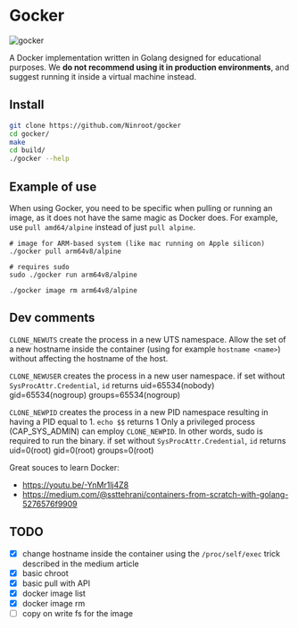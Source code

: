 # Gocker

![gocker](https://user-images.githubusercontent.com/11426226/212131970-c8f78c2c-3441-44d9-bffb-07793f145e87.png)

A Docker implementation written in Golang designed for educational purposes. We __do not recommend using it in production environments__, and suggest running it inside a virtual machine instead.

## Install

```bash
git clone https://github.com/Ninroot/gocker
cd gocker/
make
cd build/
./gocker --help
```

## Example of use

When using Gocker, you need to be specific when pulling or running an image, as it does not have the same magic as Docker does. For example, use `pull amd64/alpine` instead of just `pull alpine`.

```shell
# image for ARM-based system (like mac running on Apple silicon)
./gocker pull arm64v8/alpine

# requires sudo
sudo ./gocker run arm64v8/alpine

./gocker image rm arm64v8/alpine
```

## Dev comments

`CLONE_NEWUTS` create the process in a new UTS namespace.
Allow the set of a new hostname inside the container (using for example `hostname <name>`) without affecting the hostname of the host.

`CLONE_NEWUSER` creates the process in a new user namespace.
if set without `SysProcAttr.Credential`, `id` returns uid=65534(nobody) gid=65534(nogroup) groups=65534(nogroup)

`CLONE_NEWPID` creates the process in a new PID namespace resulting in having a PID equal to 1.
`echo $$` returns 1
Only a privileged process (CAP_SYS_ADMIN) can employ `CLONE_NEWPID`. In other words, sudo is required to run the binary.
if set without `SysProcAttr.Credential`, `id` returns uid=0(root) gid=0(root) groups=0(root)

Great souces to learn Docker:
- https://youtu.be/-YnMr1lj4Z8
- https://medium.com/@ssttehrani/containers-from-scratch-with-golang-5276576f9909

## TODO
- [x] change hostname inside the container using the `/proc/self/exec` trick described in the medium article
- [x] basic chroot
- [x] basic pull with API
- [x] docker image list
- [x] docker image rm
- [ ] copy on write fs for the image 